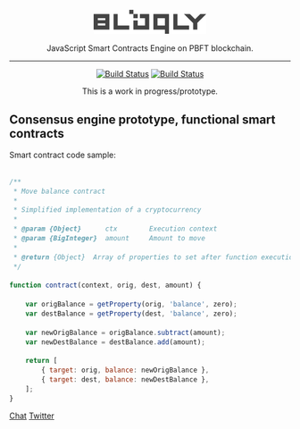 
<p align="center">
<img src="resources/logo.svg" width="40%"/>
</p>    
<p align="center">JavaScript Smart Contracts Engine on PBFT blockchain.</p>


---  
<p align="center">
<a href="https://travis-ci.org/slavasn/bloqly"><img src="https://travis-ci.org/slavasn/bloqly.svg?branch=master" alt="Build Status"></a>
<a href="https://ktlint.github.io/"><img src="https://img.shields.io/badge/code%20style-%E2%9D%A4-FF4081.svg" alt="Build Status"></a>
</p>    

<p align="center">
This is a work in progress/prototype.
</p>     

## Consensus engine prototype, functional smart contracts

Smart contract code sample:

```JavaScript

/**
 * Move balance contract
 *
 * Simplified implementation of a cryptocurrency
 *
 * @param {Object}      ctx        Execution context
 * @param {BigInteger}  amount     Amount to move
 *
 * @return {Object}  Array of properties to set after function execution
 */

function contract(context, orig, dest, amount) {

    var origBalance = getProperty(orig, 'balance', zero);
    var destBalance = getProperty(dest, 'balance', zero);

    var newOrigBalance = origBalance.subtract(amount);
    var newDestBalance = destBalance.add(amount);

    return [
        { target: orig, balance: newOrigBalance },
        { target: dest, balance: newDestBalance },
    ];
}

```

[Chat](https://riot.im/app/#/room/#bloqly:matrix.org)
[Twitter](https://twitter.com/slava_snezhkov)
